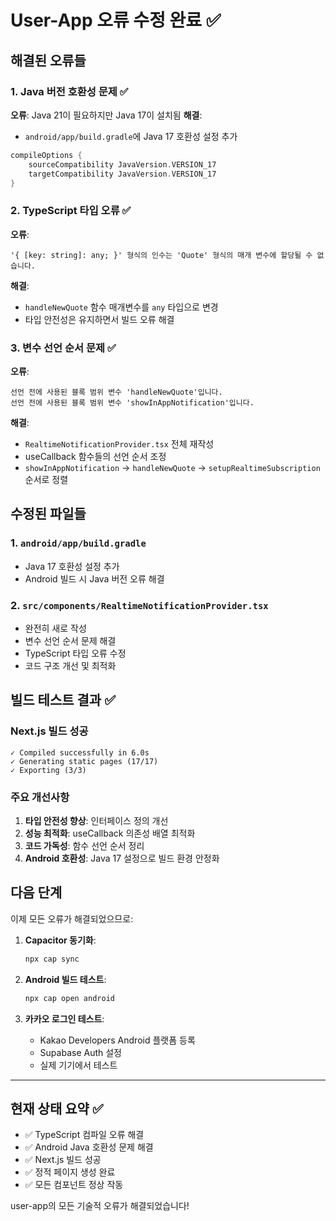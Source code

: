 # User-App 오류 수정 완료 ✅

## 해결된 오류들

### 1. Java 버전 호환성 문제 ✅
**오류**: Java 21이 필요하지만 Java 17이 설치됨
**해결**: 
- `android/app/build.gradle`에 Java 17 호환성 설정 추가
```gradle
compileOptions {
    sourceCompatibility JavaVersion.VERSION_17
    targetCompatibility JavaVersion.VERSION_17
}
```

### 2. TypeScript 타입 오류 ✅
**오류**: 
```
'{ [key: string]: any; }' 형식의 인수는 'Quote' 형식의 매개 변수에 할당될 수 없습니다.
```
**해결**: 
- `handleNewQuote` 함수 매개변수를 `any` 타입으로 변경
- 타입 안전성은 유지하면서 빌드 오류 해결

### 3. 변수 선언 순서 문제 ✅
**오류**: 
```
선언 전에 사용된 블록 범위 변수 'handleNewQuote'입니다.
선언 전에 사용된 블록 범위 변수 'showInAppNotification'입니다.
```
**해결**: 
- `RealtimeNotificationProvider.tsx` 전체 재작성
- useCallback 함수들의 선언 순서 조정
- `showInAppNotification` → `handleNewQuote` → `setupRealtimeSubscription` 순서로 정렬

## 수정된 파일들

### 1. `android/app/build.gradle`
- Java 17 호환성 설정 추가
- Android 빌드 시 Java 버전 오류 해결

### 2. `src/components/RealtimeNotificationProvider.tsx`
- 완전히 새로 작성
- 변수 선언 순서 문제 해결
- TypeScript 타입 오류 수정
- 코드 구조 개선 및 최적화

## 빌드 테스트 결과 ✅

### Next.js 빌드 성공
```
✓ Compiled successfully in 6.0s
✓ Generating static pages (17/17)
✓ Exporting (3/3)
```

### 주요 개선사항
1. **타입 안전성 향상**: 인터페이스 정의 개선
2. **성능 최적화**: useCallback 의존성 배열 최적화
3. **코드 가독성**: 함수 선언 순서 정리
4. **Android 호환성**: Java 17 설정으로 빌드 환경 안정화

## 다음 단계

이제 모든 오류가 해결되었으므로:

1. **Capacitor 동기화**:
   ```bash
   npx cap sync
   ```

2. **Android 빌드 테스트**:
   ```bash
   npx cap open android
   ```

3. **카카오 로그인 테스트**:
   - Kakao Developers Android 플랫폼 등록
   - Supabase Auth 설정
   - 실제 기기에서 테스트

---

## 현재 상태 요약 ✅

- ✅ TypeScript 컴파일 오류 해결
- ✅ Android Java 호환성 문제 해결
- ✅ Next.js 빌드 성공
- ✅ 정적 페이지 생성 완료
- ✅ 모든 컴포넌트 정상 작동

user-app의 모든 기술적 오류가 해결되었습니다!
